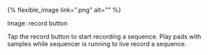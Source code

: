 ---
---

{% flexible_image link=".png" alt="" %}

Image: record button

Tap the record button to start recording a sequence. Play pads with samples while sequencer is running to live record a sequence.
